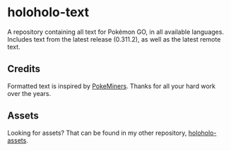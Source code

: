 # holoholo-text
A repository containing all text for Pokémon GO, in all available languages.  
Includes text from the latest release (0.311.2), as well as the latest remote text.

## Credits
Formatted text is inspired by [PokeMiners](https://github.com/PokeMiners). Thanks for all your hard work over the years.

## Assets
Looking for assets? That can be found in my other repository, [holoholo-assets](https://github.com/sora10pls/holoholo-assets).
